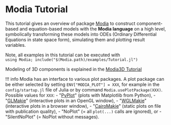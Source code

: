 # Modia Tutorial

This tutorial gives an overview of package [Modia](https://github.com/ModiaSim/Modia.jl)
to construct component-based and equation-based models with the **Modia language**
on a high level, symbolically transforming these models into ODEs
(Ordinary Differential Equations in state space form), simulating them and plotting result variables.

Note, all examples in this tutorial can be executed with\
`using Modia; include("$(Modia.path)/examples/Tutorial.jl")`

Modeling of 3D components is explained in the [Modia3D Tutorial](https://modiasim.github.io/Modia3D.jl/stable/tutorial/Tutorial.html#Modia3D-Tutorial)

!!! info
    Modia has an interface to various plot packages. A plot package can be
    either selected by setting `ENV["MODIA_PLOT"] = XXX`, for example in the `config/startup.jl`
    file of Julia or by command `Modia.usePlotPackage(XXX)`. Possible values for `XXX`: 
    - "[PyPlot](https://github.com/JuliaPy/PyPlot.jl)" (plots with Matplotlib from Python), 
    - "[GLMakie](https://github.com/JuliaPlots/GLMakie.jl)" (interactive plots in an OpenGL window),
    - "[WGLMakie](https://github.com/JuliaPlots/WGLMakie.jl)" (interactive plots in a browser window),
    - "[CairoMakie](https://github.com/JuliaPlots/CairoMakie.jl)" (static plots on file with publication quality),
    - "NoPlot" (= all `plot(...)` calls are ignored), or
    - "SilentNoPlot" (= NoPlot without messages).
    
